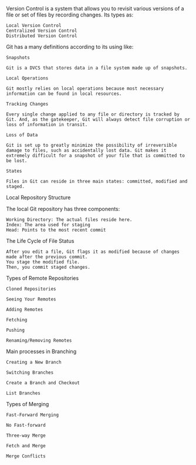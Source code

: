Version Control is a system that allows you to revisit various versions of a file or set of files by recording changes.  Its types as:

    Local Version Control
    Centralized Version Control
    Distributed Version Control

Git has a many definitions according  to its using  like:

    Snapshots

    Git is a DVCS that stores data in a file system made up of snapshots.

    Local Operations

    Git mostly relies on local operations because most necessary information can be found in local resources.

    Tracking Changes

    Every single change applied to any file or directory is tracked by Git. And, as the gatekeeper, Git will always detect file corruption or loss of information in transit.

    Loss of Data

    Git is set up to greatly minimize the possibility of irreversible damage to files, such as accidentally lost data. Git makes it extremely difficult for a snapshot of your file that is committed to be lost.

    States

    Files in Git can reside in three main states: committed, modified and staged.

Local Repository Structure

The local Git repository has three components:

    Working Directory: The actual files reside here.
    Index: The area used for staging
    Head: Points to the most recent commit

The Life Cycle of File Status

    After you edit a file, Git flags it as modified because of changes made after the previous commit.
    You stage the modified file.
    Then, you commit staged changes.

 Types of Remote Repositories

    Cloned Repositories

    Seeing Your Remotes

    Adding Remotes

    Fetching

    Pushing

    Renaming/Removing Remotes

Main processes in Branching

    Creating a New Branch

    Switching Branches

    Create a Branch and Checkout

    List Branches

 Types of Merging

    Fast-Forward Merging

    No Fast-forward

    Three-way Merge

    Fetch and Merge

    Merge Conflicts
